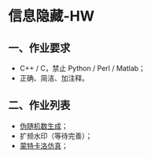 # 信息隐藏-HW

## 一、作业要求

* C++ / C，禁止 Python / Perl / Matlab；
* 正确、简洁、加注释。



## 二、作业列表

* [伪随机数生成](https://github.com/skyleaworlder/inf-OH-ide/tree/main/Pseudo-rand)；
* 扩频水印（等待完善）；
* [蒙特卡洛仿真](https://github.com/skyleaworlder/inf-OH-ide/tree/main/MonteCarlo-simulate)；

